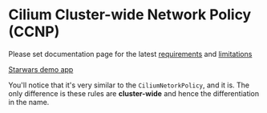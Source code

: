 # Cilium Cluster-wide Network Policy (CCNP)

Please set documentation page for the latest [requirements](https://cloud.google.com/kubernetes-engine/docs/how-to/configure-cilium-network-policy#req) and [limitations](https://cloud.google.com/kubernetes-engine/docs/how-to/configure-cilium-network-policy#limitations)

[Starwars demo app](../starwars-demo/http-sw-app.yaml)

You'll notice that it's very similar to the `CiliumNetorkPolicy`, and it is.  The only difference is these rules are **cluster-wide** and hence the differentiation in the name.
